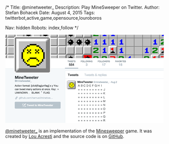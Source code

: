 /*
Title: @minetweeter_
Description: Play MineSweeper on Twitter.
Author: Stefan Bohacek
Date: August 4, 2015
Tags: twitterbot,active,game,opensource,louroboros

Nav: hidden
Robots: index,follow
*/

[![](/content/bots/twitterbots/images/minetweeter_.png)](https://twitter.com/minetweeter_)

[@minetweeter_](https://twitter.com/minetweeter_) is an implementation of the [Minesweeper](https://en.wikipedia.org/wiki/Minesweeper_(video_game)) game. It was created by [Lou Acresti](https://twitter.com/louroboros) and the source code is on [GitHub](https://github.com/namuol/minetweeter).